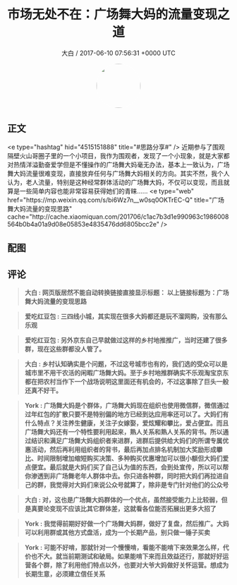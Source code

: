 <h1 align="center">市场无处不在：广场舞大妈的流量变现之道</h1>
<p align="center">
    <a>大白 / 2017-06-10 07:56:31 &#43;0000 UTC</a>
</p>

<div align="center">
    <img src="https://images.zsxq.com/FlDC1V6tw0ku-PdNnDcAStDZxgt5?e=1590940799&amp;token=kIxbL07-8jAj8w1n4s9zv64FuZZNEATmlU_Vm6zD:lWk5F_EA_Jzbakub19XV3Bp-d6Y=" width="100" height="100" style="border:1px solid;border-radius:50%; color:#ffffff"/>
</div>

## 正文

<div>
&lt;e type=&#34;hashtag&#34; hid=&#34;4515151888&#34; title=&#34;#思路分享#&#34; /&gt; 
近期参与了围观隔壁火山哥圈子里的一个小项目，我作为围观者，发现了一个小现象，就是大家都对热情洋溢勤奋爱学但是不懂操作的广场舞大妈毫无办法，基本上一致认为，广场舞大妈流量很难变现，直接放弃任何与广场舞大妈相关的方向。其实不然，我个人认为，老人流量，特别是这种经常群体活动的广场舞大妈，不仅可以变现，而且就算是一些简单内容也能非常容易获得她们的青睐......
&lt;e type=&#34;web&#34; href=&#34;https://mp.weixin.qq.com/s/bi6Wz7n__w0sq0OKTrEC-Q&#34; title=&#34;广场舞大妈流量的变现思路&#34; cache=&#34;http://cache.xiaomiquan.com/201706/c1ac7b3d1e990963c1986008564b0b4a01a9d08e05853e4835476dd6805bcc2e&#34; /&gt;
</div>

## 配图
<div class="image" align="center">

</div>

## 评论

<div align="left">
<div>

<blockquote >
<span> <strong>大白 : 网页版居然不能自动转换链接直接显示标题：  以上链接标题为：广场舞大妈流量的变现思路 </strong></span>
</blockquote>

<blockquote >
<span> <strong>爱吃红豆包 : 三四线小城，其实现在很多大妈都还是玩不溜网购，没有那么乐观 </strong></span>
</blockquote>

<blockquote >
<span> <strong>爱吃红豆包 : 另外京东自己早就做过这样的乡村地推推广，当时还建了很多群，现在这些群都没人管了。 </strong></span>
</blockquote>

<blockquote >
<span> <strong>大白 : 乡村认知确实是个问题，不过这号城市也有的，我们选的受众可以是城市里不用干农活的闲暇广场舞大妈。至于乡村地推群确实不乐观淘宝京东都在把农村当作下一个战场说明这里面还有机会的，不过这事除了巨头一般还真不好干。 </strong></span>
</blockquote>

<blockquote >
<span> <strong>York : 广场舞大妈是个群体，广场舞大妈现在组织也使用微信群，微信通过过年红包的扩散只要不是特别偏的地方已经到达应用率还可以了。大妈们有什么特点？关注养生健康，关注子女嫁娶，爱炫耀和攀比，爱占便宜。而且广场舞大妈还有一个特性要利用起来，熟人关系和熟人关系的背书。所以通过结识和满足广场舞大妈组织者来进群，进群后提供给大妈们的所谓专属优惠活动，然后再利用组织者的背书，最后再加点排名机制加大奖励形成攀比、时间限制增加缩短购买决策、多种购买优惠增加可以很小额但大妈们爱点便宜。最后就是大妈们买了自己认为值的东西，会到处宣传，所以可以帮你渗透到非广场舞老年人群体中去。你只进各种群，同时把大妈们再拉进自己的群，我觉得对大妈们来说公众号就算了，除非是专门针对他们的公众号 </strong></span>
</blockquote>

<blockquote >
<span> <strong>大白 : 对，这也是广场舞大妈群体的一个优点，虽然接受能力上比较弱，但是真要论变现不应该比其它群体差，这就看各位能否拓展出更多大招了 </strong></span>
</blockquote>

<blockquote >
<span> <strong>York : 我觉得前期好好做一个广场舞大妈群，做好了复盘，然后推广。大妈可以利用群或其他方式盘活，成为一个长期产品，别只做一锤子买卖 </strong></span>
</blockquote>

<blockquote >
<span> <strong>York : 可能不好啃，那就针对一个慢慢啃，看能不能啃下来效果怎么样，代价也不大。就当前期测试和破局。如果能啃下来而且效益还行，那就好好运营各个群，除了利用他们特点以外，也要对大爷大妈做好关怀运营。想成为长期生意，必须建立信任关系 </strong></span>
</blockquote>

</div>
</div>